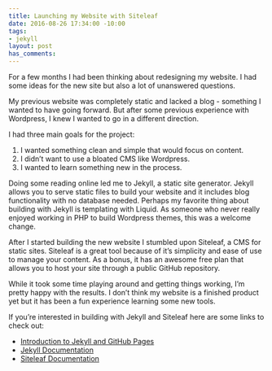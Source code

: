 ```yaml
---
title: Launching my Website with Siteleaf
date: 2016-08-26 17:34:00 -10:00
tags:
- jekyll
layout: post
has_comments:
---
```


For a few months I had been thinking about redesigning my website. I had some ideas for the new site but also a lot of unanswered questions.

My previous website was completely static and lacked a blog - something I wanted to have going forward. But after some previous experience with Wordpress, I knew I wanted to go in a different direction.

I had three main goals for the project:

1. I wanted something clean and simple that would focus on content.
2. I didn’t want to use a bloated CMS like Wordpress.
3. I wanted to learn something new in the process.

Doing some reading online led me to Jekyll, a static site generator. Jekyll allows you to serve static files to build your website and it includes blog functionality with no database needed. Perhaps my favorite thing about building with Jekyll is templating with Liquid. As someone who never really enjoyed working in PHP to build Wordpress themes, this was a welcome change.

After I started building the new website I stumbled upon Siteleaf, a CMS for static sites. Siteleaf is a great tool because of it’s simplicity and ease of use to manage your content. As a bonus, it has an awesome free plan that allows you to host your site through a public GitHub repository.

While it took some time playing around and getting things working, I’m pretty happy with the results. I don’t think my website is a finished product yet but it has been a fun experience learning some new tools.

If you’re interested in building with Jekyll and Siteleaf here are some links to check out:

* [Introduction to Jekyll and GitHub Pages](https://developmentseed.org/blog/2011/09/09/jekyll-github-pages/)
* [Jekyll Documentation](jekyllrb.com)
* [Siteleaf Documentation](http://learn.siteleaf.com/)
